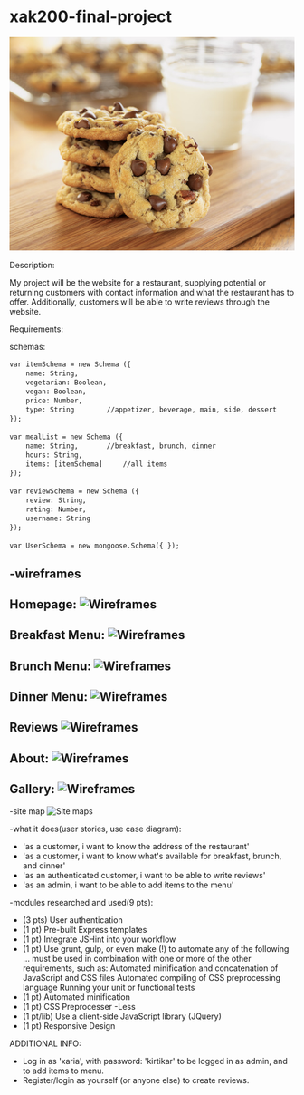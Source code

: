 # xak200-final-project

![Alt text](./documentation/cookies.jpg?raw=true "Optional Title")

Description:  

My project will be the website for a restaurant, supplying potential or returning customers with contact information and what the restaurant has to offer. Additionally, customers will be able to write reviews through the website.


Requirements:  

schemas:  

	var itemSchema = new Schema ({
		name: String,
		vegetarian: Boolean,
		vegan: Boolean,
		price: Number,
		type: String		//appetizer, beverage, main, side, dessert
	});

	var mealList = new Schema ({
		name: String,		//breakfast, brunch, dinner
		hours: String,
		items: [itemSchema]		//all items
	});

	var reviewSchema = new Schema ({
		review: String, 
		rating: Number,
		username: String
	});
	
	var UserSchema = new mongoose.Schema({ });

-wireframes
----------------------------------------------------------------
Homepage:
![Wireframes](/documentation/Homepage.png?raw=true "Wireframes")
----------------------------------------------------------------
Breakfast Menu:
![Wireframes](/documentation/Breakfast.png?raw=true "Wireframes")
----------------------------------------------------------------
Brunch Menu:
![Wireframes](/documentation/Brunch.png?raw=true "Wireframes")
----------------------------------------------------------------
Dinner Menu:
![Wireframes](/documentation/Dinner.png?raw=true "Wireframes")
----------------------------------------------------------------
Reviews
![Wireframes](/documentation/Reviews.png?raw=true "Wireframes")
----------------------------------------------------------------
About:
![Wireframes](/documentation/About.png?raw=true "Wireframes")
----------------------------------------------------------------
Gallery:
![Wireframes](/documentation/Gallery.png?raw=true "Wireframes")
----------------------------------------------------------------

-site map
![Site maps](/documentation/sitemap.png?raw=true "Site Maps")

-what it does(user stories, use case diagram):
* 'as a customer, i want to know the address of the restaurant'
* 'as a customer, i want to know what's available for breakfast, brunch, and dinner'
* 'as an authenticated customer, i want to be able to write reviews'
* 'as an admin, i want to be able to add items to the menu'

-modules researched and used(9 pts):
* (3 pts) User authentication 
* (1 pt) Pre-built Express templates
* (1 pt) Integrate JSHint into your workflow
* (1 pt) Use grunt, gulp, or even make (!) to automate any of the following … must be used in combination with one or more of the other requirements, such as:
	Automated minification and concatenation of JavaScript and CSS files
	Automated compiling of CSS preprocessing language
	Running your unit or functional tests
* (1 pt) Automated minification
* (1 pt) CSS Preprocesser -Less
* (1 pt/lib) Use a client-side JavaScript library (JQuery)
* (1 pt) Responsive Design 

ADDITIONAL INFO:
* Log in as 'xaria', with password: 'kirtikar' to be logged in as admin, and to add items to menu.
* Register/login as yourself (or anyone else) to create reviews.